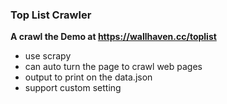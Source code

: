 ### Top List Crawler

**A crawl the Demo at https://wallhaven.cc/toplist**

* use scrapy
* can auto turn the page to crawl web pages
* output to print on the data.json
* support custom setting